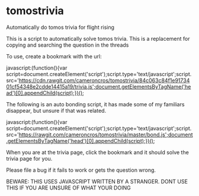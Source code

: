 tomostrivia
===========

Automatically do tomos trivia for flight rising

This is a script to automatically solve tomos trivia. 
This is a replacement for copying and searching the question in the threads

To use, create a bookmark with the url:

javascript:(function(){var script=document.createElement('script');script.type='text/javascript';script.src='https://cdn.rawgit.com/cameroncros/tomostrivia/84c063c84f1e9173401cf54348e2cdde14415a19/trivia.js';document.getElementsByTagName('head')[0].appendChild(script);})();

The following is an auto bonding script, it has made some of my familiars disappear, but unsure if that was related.

javascript:(function(){var script=document.createElement('script');script.type='text/javascript';script.src='https://rawgit.com/cameroncros/tomostrivia/master/bond.js';document.getElementsByTagName('head')[0].appendChild(script);})();


When you are at the trivia page, click the bookmark and it should solve the trivia page for you.

Please file a bug if it fails to work or gets the question wrong.

BEWARE: THIS USES JAVASCRIPT WRITTEN BY A STRANGER. DONT USE THIS IF YOU ARE UNSURE OF WHAT YOUR DOING


